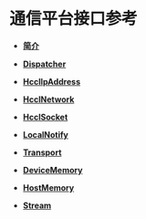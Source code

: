 # 通信平台接口参考 

-   **[简介](简介.md)**  

-   **[Dispatcher](Dispatcher.md)**  

-   **[HcclIpAddress](HcclIpAddress.md)**  

-   **[HcclNetwork](HcclNetwork.md)**  

-   **[HcclSocket](HcclSocket.md)**  

-   **[LocalNotify](LocalNotify.md)**  

-   **[Transport](Transport.md)**  

-   **[DeviceMemory](DeviceMemory.md)**  

-   **[HostMemory](HostMemory.md)**  

-   **[Stream](Stream.md)**  

